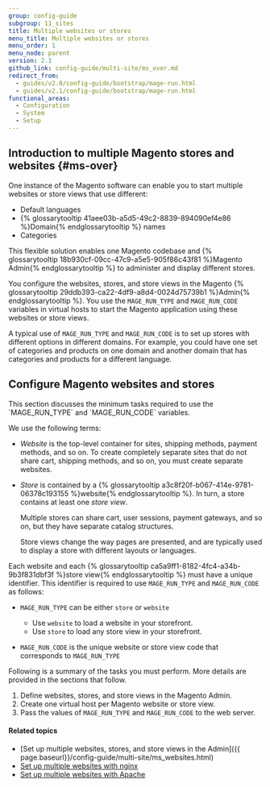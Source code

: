 ```yaml
---
group: config-guide
subgroup: 11_sites
title: Multiple websites or stores
menu_title: Multiple websites or stores
menu_order: 1
menu_node: parent
version: 2.1
github_link: config-guide/multi-site/ms_over.md
redirect_from:
  - guides/v2.0/config-guide/bootstrap/mage-run.html
  - guides/v2.1/config-guide/bootstrap/mage-run.html
functional_areas:
  - Configuration
  - System
  - Setup
---
```


## Introduction to multiple Magento stores and websites {#ms-over}
One instance of the Magento software can enable you to start multiple websites or store views that use different:

*   Default languages
*   {% glossarytooltip 41aee03b-a5d5-49c2-8839-894090ef4e86 %}Domain{% endglossarytooltip %} names
*   Categories

This flexible solution enables one Magento codebase and {% glossarytooltip 18b930cf-09cc-47c9-a5e5-905f86c43f81 %}Magento Admin{% endglossarytooltip %} to administer and display different stores.

You configure the websites, stores, and store views in the Magento {% glossarytooltip 29ddb393-ca22-4df9-a8d4-0024d75739b1 %}Admin{% endglossarytooltip %}. You use the `MAGE_RUN_TYPE` and `MAGE_RUN_CODE` variables in virtual hosts to start the Magento application using these websites or store views. 

A typical use of `MAGE_RUN_TYPE` and `MAGE_RUN_CODE` is to set up stores with different options in different domains. For example, you could have one set of categories and products on one domain and another domain that has categories and products for a different language.

<h2 id="magerun-conf">Configure Magento websites and stores</h2>
This section discusses the minimum tasks required to use the `MAGE_RUN_TYPE` and `MAGE_RUN_CODE` variables. 

We use the following terms:

*	*Website* is the top-level container for sites, shipping methods, payment methods, and so on. To create completely separate sites that do not share cart, shipping methods, and so on,  you must create separate websites. 

*	*Store* is contained by a {% glossarytooltip a3c8f20f-b067-414e-9781-06378c193155 %}website{% endglossarytooltip %}. In turn, a store contains at least one *store view*. 

	Multiple stores can share cart, user sessions, payment gateways, and so on, but they have separate catalog structures. 

	Store views change the way pages are presented, and are typically used to display a store with different layouts or languages. 

Each website and each {% glossarytooltip ca5a9ff1-8182-4fc4-a34b-9b3f831dbf3f %}store view{% endglossarytooltip %} must have a unique identifier. This identifier is required to use `MAGE_RUN_TYPE` and `MAGE_RUN_CODE` as follows:

*	`MAGE_RUN_TYPE` can be either `store` or `website`

	*	Use `website` to load a website in your storefront.
	*	Use `store` to load any store view in your storefront.

*	`MAGE_RUN_CODE` is the unique website or store view code that corresponds to `MAGE_RUN_TYPE`

Following is a summary of the tasks you must perform. More details are provided in the sections that follow.

1.	Define websites, stores, and store views in the Magento Admin.
2.	Create one virtual host per Magento website or store view.
3.	Pass the values of `MAGE_RUN_TYPE` and `MAGE_RUN_CODE` to the web server.

#### Related topics
*	[Set up multiple websites, stores, and store views in the Admin]({{ page.baseurl}}/config-guide/multi-site/ms_websites.html)
*	[Set up multiple websites with nginx]({{page.baseurl}}/config-guide/multi-site/ms_nginx.html)
*	[Set up multiple websites with Apache]({{page.baseurl}}/config-guide/multi-site/ms_apache.html)
